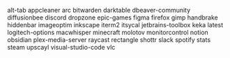 alt-tab
appcleaner
arc
bitwarden
darktable
dbeaver-community
diffusionbee
discord
dropzone
epic-games
figma
firefox
gimp
handbrake
hiddenbar
imageoptim
inkscape
iterm2
itsycal
jetbrains-toolbox
keka
latest
logitech-options
macwhisper
minecraft
molotov
monitorcontrol
notion
obsidian
plex-media-server
raycast
rectangle
shottr
slack
spotify
stats
steam
upscayl
visual-studio-code
vlc

